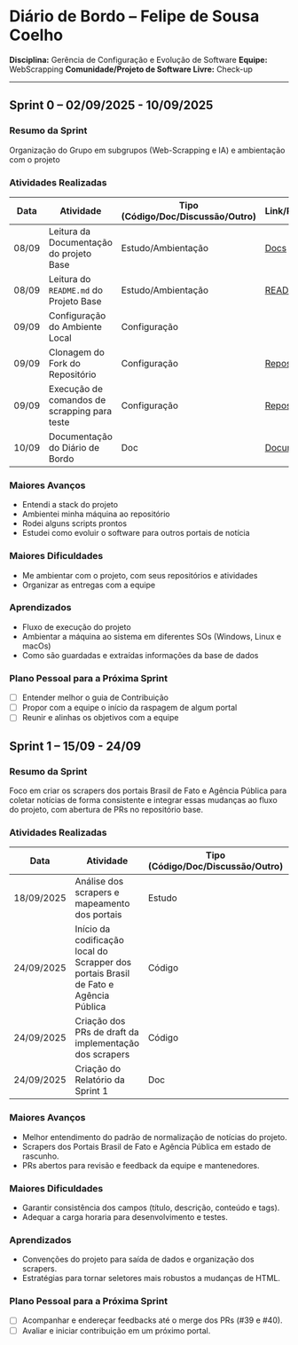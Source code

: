 # Diário de Bordo – Felipe de Sousa Coelho

**Disciplina:** Gerência de Configuração e Evolução de Software
**Equipe:** WebScrapping
**Comunidade/Projeto de Software Livre:** Check-up

---

## Sprint 0 – 02/09/2025 - 10/09/2025

### Resumo da Sprint

Organização do Grupo em subgrupos (Web-Scrapping e IA) e ambientação com o projeto

### Atividades Realizadas

| Data  | Atividade                                    | Tipo (Código/Doc/Discussão/Outro) | Link/Referência                                                                                                         | Status    |
| ----- | -------------------------------------------- | --------------------------------- | ----------------------------------------------------------------------------------------------------------------------- | --------- |
| 08/09 | Leitura da Documentação do projeto Base      | Estudo/Ambientação                | [Docs](https://eh-fake.github.io/docs/land/index.html)                                                                  | Concluído |
| 08/09 | Leitura do `README.md` do Projeto Base       | Estudo/Ambientação                | [README](https://github.com/EH-FAKE/check-up/blob/develop/README.md)                                                    | Concluído |
| 09/09 | Configuração do Ambiente Local               | Configuração                      |                                                                                                                         | Concluído |
| 09/09 | Clonagem do Fork do Repositório              | Configuração                      | [Repositório](https://github.com/GCES-EhFake-Fork/checkUp)                                                              | Concluído |
| 09/09 | Execução de comandos de scrapping para teste | Configuração                      | [Repositório](https://github.com/GCES-EhFake-Fork/checkUp)                                                              | Concluído |
| 10/09 | Documentação do Diário de Bordo              | Doc                               | [Documento](https://github.com/GCES-EhFake-Fork/docs-interno/blob/main/docs/grupo-webscrapping/sprint0/diarioFelipe.md) | Concluído |

### Maiores Avanços

- Entendi a stack do projeto
- Ambientei minha máquina ao repositório
- Rodei alguns scripts prontos
- Estudei como evoluir o software para outros portais de notícia

### Maiores Dificuldades

- Me ambientar com o projeto, com seus repositórios e atividades
- Organizar as entregas com a equipe

### Aprendizados

- Fluxo de execução do projeto
- Ambientar a máquina ao sistema em diferentes SOs (Windows, Linux e macOs)
- Como são guardadas e extraídas informações da base de dados

### Plano Pessoal para a Próxima Sprint

- [ ] Entender melhor o guia de Contribuição
- [ ] Propor com a equipe o início da raspagem de algum portal
- [ ] Reunir e alinhas os objetivos com a equipe

## Sprint 1 – 15/09 - 24/09

### Resumo da Sprint

Foco em criar os scrapers dos portais Brasil de Fato e Agência Pública para coletar notícias de forma consistente e integrar essas mudanças ao fluxo do projeto, com abertura de PRs no repositório base.

### Atividades Realizadas

| Data       | Atividade                                                                            | Tipo (Código/Doc/Discussão/Outro) | Link/Referência                                                                                               | Status    |
| ---------- | ------------------------------------------------------------------------------------ | --------------------------------- | ------------------------------------------------------------------------------------------------------------- | --------- |
| 18/09/2025 | Análise dos scrapers e mapeamento dos portais                                        | Estudo                            | –                                                                                                             | Concluído |
| 24/09/2025 | Início da codificação local do Scrapper dos portais Brasil de Fato e Agência Pública | Código                            | -                                                                                                             | Concluído |
| 24/09/2025 | Criação dos PRs de draft da implementação dos scrapers                               | Código                            | [PR#39](https://github.com/EH-FAKE/check-up/pull/39)<br> [PR#40](https://github.com/EH-FAKE/check-up/pull/40) | Concluído |
| 24/09/2025 | Criação do Relatório da Sprint 1                                                     | Doc                               | [PR#41](https://github.com/GCES-EhFake-Fork/docs-interno/pull/41)                                             | Concluído |

### Maiores Avanços

- Melhor entendimento do padrão de normalização de notícias do projeto.
- Scrapers dos Portais Brasil de Fato e Agência Pública em estado de rascunho.
- PRs abertos para revisão e feedback da equipe e mantenedores.

### Maiores Dificuldades

- Garantir consistência dos campos (título, descrição, conteúdo e tags).
- Adequar a carga horaria para desenvolvimento e testes.

### Aprendizados

- Convenções do projeto para saída de dados e organização dos scrapers.
- Estratégias para tornar seletores mais robustos a mudanças de HTML.

### Plano Pessoal para a Próxima Sprint

- [ ] Acompanhar e endereçar feedbacks até o merge dos PRs (#39 e #40).
- [ ] Avaliar e iniciar contribuição em um próximo portal.
